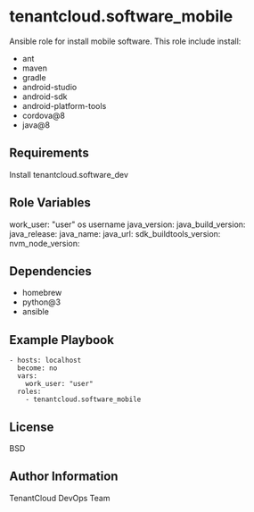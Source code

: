 tenantcloud.software_mobile
=========

Ansible role for install mobile software. This role include install:

  - ant
  - maven
  - gradle
  - android-studio
  - android-sdk
  - android-platform-tools
  - cordova@8
  - java@8

Requirements
------------

Install tenantcloud.software_dev

Role Variables
--------------

work_user: "user" os username
java_version:
java_build_version:
java_release:
java_name:
java_url:
sdk_buildtools_version:
nvm_node_version:

Dependencies
------------

  - homebrew
  - python@3
  - ansible

Example Playbook
----------------

    - hosts: localhost
      become: no
      vars:
        work_user: "user"
      roles:
        - tenantcloud.software_mobile

License
-------

BSD

Author Information
------------------

TenantCloud DevOps Team
